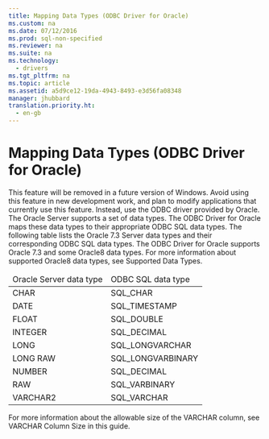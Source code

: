 ```yaml
---
title: Mapping Data Types (ODBC Driver for Oracle)
ms.custom: na
ms.date: 07/12/2016
ms.prod: sql-non-specified
ms.reviewer: na
ms.suite: na
ms.technology: 
  - drivers
ms.tgt_pltfrm: na
ms.topic: article
ms.assetid: a5d9ce12-19da-4943-8493-e3d56fa08348
manager: jhubbard
translation.priority.ht: 
  - en-gb
---
```

# Mapping Data Types (ODBC Driver for Oracle)
<?xml version="1.0" encoding="utf-8"?>
<developerConceptualDocument xmlns="http://ddue.schemas.microsoft.com/authoring/2003/5" xmlns:xlink="http://www.w3.org/1999/xlink" xmlns:xsi="http://www.w3.org/2001/XMLSchema-instance" xsi:schemaLocation="http://ddue.schemas.microsoft.com/authoring/2003/5 http://dduestorage.blob.core.windows.net/ddueschema/developer.xsd">
  <introduction>
    <alert class="important">
      <para>This feature will be removed in a future version of Windows. Avoid using this feature in new development work, and plan to modify applications that currently use this feature. Instead, use the ODBC driver provided by Oracle.</para>
    </alert>
    <para>The Oracle Server supports a set of data types. The ODBC Driver for Oracle maps these data types to their appropriate ODBC SQL data types. The following table lists the Oracle 7.3 Server data types and their corresponding ODBC SQL data types.</para>
    <para>The ODBC Driver for Oracle supports Oracle 7.3 and some Oracle8 data types. For more information about supported Oracle8 data types, see <legacyLink xlink:href="21d5f8d9-a3aa-4aa4-bc37-ff8bc90c0870">Supported Data Types</legacyLink>.</para>
    <table xmlns:caps="http://schemas.microsoft.com/build/caps/2013/11">
      <thead>
        <tr>
          <TD>
            <para>Oracle Server data type</para>
          </TD>
          <TD>
            <para>ODBC SQL data type</para>
          </TD>
        </tr>
      </thead>
      <tbody>
        <tr>
          <TD>
            <para>CHAR</para>
          </TD>
          <TD>
            <para>SQL_CHAR</para>
          </TD>
        </tr>
        <tr>
          <TD>
            <para>DATE</para>
          </TD>
          <TD>
            <para>SQL_TIMESTAMP</para>
          </TD>
        </tr>
        <tr>
          <TD>
            <para>FLOAT</para>
          </TD>
          <TD>
            <para>SQL_DOUBLE</para>
          </TD>
        </tr>
        <tr>
          <TD>
            <para>INTEGER</para>
          </TD>
          <TD>
            <para>SQL_DECIMAL</para>
          </TD>
        </tr>
        <tr>
          <TD>
            <para>LONG</para>
          </TD>
          <TD>
            <para>SQL_LONGVARCHAR</para>
          </TD>
        </tr>
        <tr>
          <TD>
            <para>LONG RAW</para>
          </TD>
          <TD>
            <para>SQL_LONGVARBINARY</para>
          </TD>
        </tr>
        <tr>
          <TD>
            <para>NUMBER</para>
          </TD>
          <TD>
            <para>SQL_DECIMAL</para>
          </TD>
        </tr>
        <tr>
          <TD>
            <para>RAW</para>
          </TD>
          <TD>
            <para>SQL_VARBINARY</para>
          </TD>
        </tr>
        <tr>
          <TD>
            <para>VARCHAR2</para>
          </TD>
          <TD>
            <para>SQL_VARCHAR</para>
          </TD>
        </tr>
      </tbody>
    </table>
    <alert class="note">
      <para>For more information about the allowable size of the VARCHAR column, see <legacyLink xlink:href="eb4cb410-3d00-4251-8c5e-a06f36c4dac7">VARCHAR Column Size</legacyLink> in this guide.</para>
    </alert>
  </introduction>
  <relatedTopics />
</developerConceptualDocument>
